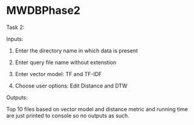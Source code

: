 # MWDBPhase2
Task 2:

Inputs:

1. Enter the directory name in which data is present

2. Enter query file name without extenstion

3. Enter vector model: TF and TF-IDF

4. Choose user options: Edit Distance and DTW

Outputs:

Top 10 files based on vector model and distance metric and running time are just printed to console so no outputs as such.
